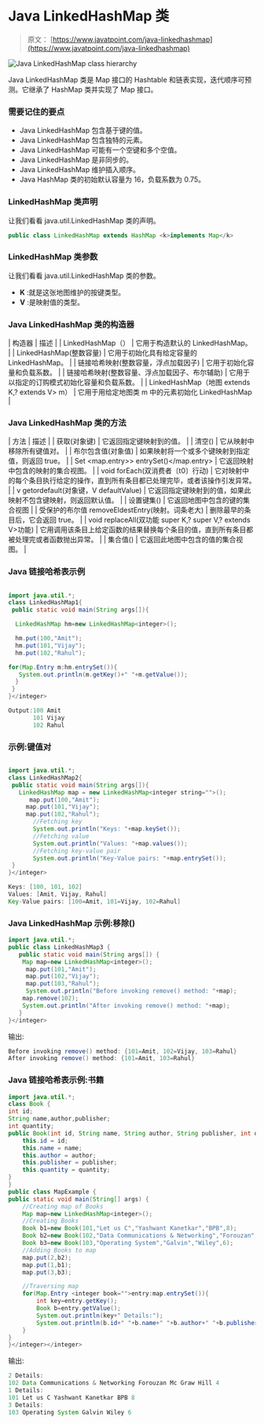# Java LinkedHashMap 类

> 原文： [https://www.javatpoint.com/java-linkedhashmap](https://www.javatpoint.com/java-linkedhashmap)

![Java LinkedHashMap class hierarchy](../img/a2fdd7c2b85b45747d9630399f2e21fa.png)

Java LinkedHashMap 类是 Map 接口的 Hashtable 和链表实现，迭代顺序可预测。它继承了 HashMap 类并实现了 Map 接口。

### 需要记住的要点

*   Java LinkedHashMap 包含基于键的值。
*   Java LinkedHashMap 包含独特的元素。
*   Java LinkedHashMap 可能有一个空键和多个空值。
*   Java LinkedHashMap 是非同步的。
*   Java LinkedHashMap 维护插入顺序。
*   Java HashMap 类的初始默认容量为 16，负载系数为 0.75。

### LinkedHashMap 类声明

让我们看看 java.util.LinkedHashMap 类的声明。

```java
public class LinkedHashMap extends HashMap <k>implements Map</k>
```

### LinkedHashMap 类参数

让我们看看 java.util.LinkedHashMap 类的参数。

*   **K** :就是这张地图维护的按键类型。
*   **V** :是映射值的类型。

### Java LinkedHashMap 类的构造器

| 构造器 | 描述 |
| LinkedHashMap（） | 它用于构造默认的 LinkedHashMap。 |
| LinkedHashMap(整数容量) | 它用于初始化具有给定容量的 LinkedHashMap。 |
| 链接哈希映射(整数容量，浮点加载因子) | 它用于初始化容量和负载系数。 |
| 链接哈希映射(整数容量、浮点加载因子、布尔辅助) | 它用于以指定的订购模式初始化容量和负载系数。 |
| LinkedHashMap（地图 extends K,? extends V> m） | 它用于用给定地图类 m 中的元素初始化 LinkedHashMap |

### Java LinkedHashMap 类的方法

| 方法 | 描述 |
| 获取(对象键) | 它返回指定键映射到的值。 |
| 清空() | 它从映射中移除所有键值对。 |
| 布尔包含值(对象值) | 如果映射将一个或多个键映射到指定值，则返回 true。 |
| Set <map.entry>> entrySet()</map.entry> | 它返回映射中包含的映射的集合视图。 |
| void forEach(双消费者〔t0〕行动) | 它对映射中的每个条目执行给定的操作，直到所有条目都已处理完毕，或者该操作引发异常。 |
| v getordefault(对象键，V defaultValue) | 它返回指定键映射到的值，如果此映射不包含键映射，则返回默认值。 |
| 设置<k>键集()</k> | 它返回地图中包含的键的集合视图 |
| 受保护的布尔值 removeEldestEntry(映射。词条<k>老大)</k> | 删除最早的条目后，它会返回 true。 |
| void replaceAll(双功能 super K,? super V,? extends V>功能) | 它用调用该条目上给定函数的结果替换每个条目的值，直到所有条目都被处理完或者函数抛出异常。 |
| 集合<v>值()</v> | 它返回此地图中包含的值的集合视图。 |

### Java 链接哈希表示例

```java

import java.util.*;
class LinkedHashMap1{
 public static void main(String args[]){

  LinkedHashMap hm=new LinkedHashMap<integer>();

  hm.put(100,"Amit");
  hm.put(101,"Vijay");
  hm.put(102,"Rahul");

for(Map.Entry m:hm.entrySet()){
   System.out.println(m.getKey()+" "+m.getValue());
  }
 }
}</integer> 
```

```java
Output:100 Amit
       101 Vijay
       102 Rahul

```

### 示例:键值对

```java

import java.util.*;
class LinkedHashMap2{
 public static void main(String args[]){
   LinkedHashMap map = new LinkedHashMap<integer string="">();         
	  map.put(100,"Amit");  
	 map.put(101,"Vijay");  
	 map.put(102,"Rahul");  
	   //Fetching key
	   System.out.println("Keys: "+map.keySet());
	   //Fetching value
	   System.out.println("Values: "+map.values());
	   //Fetching key-value pair
	   System.out.println("Key-Value pairs: "+map.entrySet());
 }
}</integer> 
```

```java
Keys: [100, 101, 102]
Values: [Amit, Vijay, Rahul]
Key-Value pairs: [100=Amit, 101=Vijay, 102=Rahul]

```

### Java LinkedHashMap 示例:移除()

```java
import java.util.*;
public class LinkedHashMap3 {
   public static void main(String args[]) {
   	Map map=new LinkedHashMap<integer>();  	  
	 map.put(101,"Amit");  
	 map.put(102,"Vijay");  
	 map.put(103,"Rahul");  
	 System.out.println("Before invoking remove() method: "+map);   
	map.remove(102);
	System.out.println("After invoking remove() method: "+map);  
   }    
}</integer> 
```

输出:

```java
Before invoking remove() method: {101=Amit, 102=Vijay, 103=Rahul}
After invoking remove() method: {101=Amit, 103=Rahul}

```

### Java 链接哈希表示例:书籍

```java
import java.util.*;  
class Book {  
int id;  
String name,author,publisher;  
int quantity;  
public Book(int id, String name, String author, String publisher, int quantity) {  
    this.id = id;  
    this.name = name;  
    this.author = author;  
    this.publisher = publisher;  
    this.quantity = quantity;  
}  
}  
public class MapExample {  
public static void main(String[] args) {  
    //Creating map of Books  
    Map map=new LinkedHashMap<integer>();  
    //Creating Books  
    Book b1=new Book(101,"Let us C","Yashwant Kanetkar","BPB",8);  
    Book b2=new Book(102,"Data Communications & Networking","Forouzan","Mc Graw Hill",4);  
    Book b3=new Book(103,"Operating System","Galvin","Wiley",6);  
    //Adding Books to map 
    map.put(2,b2);
    map.put(1,b1);
    map.put(3,b3);

    //Traversing map
    for(Map.Entry <integer book="">entry:map.entrySet()){  
    	int key=entry.getKey();
    	Book b=entry.getValue();
        System.out.println(key+" Details:");
        System.out.println(b.id+" "+b.name+" "+b.author+" "+b.publisher+" "+b.quantity); 
    }  
}  
}</integer></integer> 
```

输出:

```java
2 Details:
102 Data Communications & Networking Forouzan Mc Graw Hill 4
1 Details:
101 Let us C Yashwant Kanetkar BPB 8
3 Details:
103 Operating System Galvin Wiley 6

```